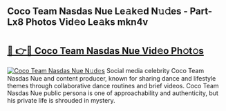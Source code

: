 ## Coco Team Nasdas Nue Le𝚊k𝚎d N𝚞𝚍es - Part-Lx8 Photos Vid𝚎o Le𝚊ks mkn4v

# <h2><a href="http://fb4xdce.evod.top/?m=Coco+Team+Nasdas+Nue">🔗 👉🔴 Coco Team Nasdas Nue Vid𝚎o Ph𝚘t𝚘s</a></h2>

[![Coco Team Nasdas Nue N𝚞d𝚎s](https://i.imgur.com/8V9OHl7.gif)](http://fb4xdce.evod.top/?m=Coco+Team+Nasdas+Nue)
Social media celebrity Coco Team Nasdas Nue and content producer, known for sharing dance and lifestyle themes through collaborative dance routines and brief videos. Coco Team Nasdas Nue public persona is one of approachability and authenticity, but his private life is shrouded in mystery. 
